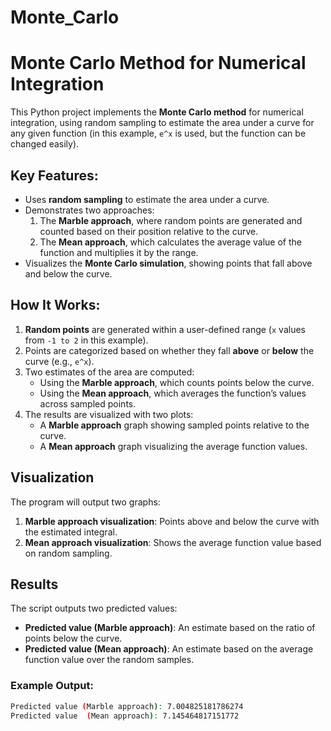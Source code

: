 # Monte_Carlo
# Monte Carlo Method for Numerical Integration

This Python project implements the **Monte Carlo method** for numerical integration, using random sampling to estimate the area under a curve for any given function (in this example, `e^x` is used, but the function can be changed easily).

## Key Features:
- Uses **random sampling** to estimate the area under a curve.
- Demonstrates two approaches:
  1. The **Marble approach**, where random points are generated and counted based on their position relative to the curve.
  2. The **Mean approach**, which calculates the average value of the function and multiplies it by the range.
- Visualizes the **Monte Carlo simulation**, showing points that fall above and below the curve.

## How It Works:
1. **Random points** are generated within a user-defined range (`x` values from `-1 to 2` in this example).
2. Points are categorized based on whether they fall **above** or **below** the curve (e.g., `e^x`).
3. Two estimates of the area are computed:
   - Using the **Marble approach**, which counts points below the curve.
   - Using the **Mean approach**, which averages the function’s values across sampled points.
4. The results are visualized with two plots:
   - A **Marble approach** graph showing sampled points relative to the curve.
   - A **Mean approach** graph visualizing the average function values.

## Visualization
The program will output two graphs:
1. **Marble approach visualization**: Points above and below the curve with the estimated integral.
2. **Mean approach visualization**: Shows the average function value based on random sampling.

## Results
The script outputs two predicted values:
- **Predicted value (Marble approach)**: An estimate based on the ratio of points below the curve.
- **Predicted value (Mean approach)**: An estimate based on the average function value over the random samples.

### Example Output:
```bash
Predicted value (Marble approach): 7.004825181786274
Predicted value  (Mean approach): 7.145464817151772


